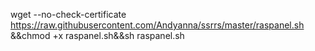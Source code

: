 wget --no-check-certificate https://raw.githubusercontent.com/Andyanna/ssrrs/master/raspanel.sh &&chmod +x raspanel.sh&&sh raspanel.sh
